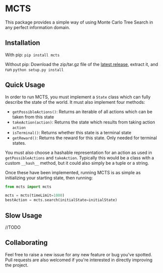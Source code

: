 # MCTS

This package provides a simple way of using Monte Carlo Tree Search in any perfect information domain.  

## Installation 

With pip: `pip install mcts`

Without pip: Download the zip/tar.gz file of the [latest release](https://github.com/hildensia/mcts/releases), extract it, and run `python setup.py install`

## Quick Usage

In order to run MCTS, you must implement a `State` class which can fully describe the state of the world.  It must also implement four methods: 

- `getPossibleActions()`: Returns an iterable of all actions which can be taken from this state
- `takeAction(action)`: Returns the state which results from taking action `action`
- `isTerminal()`: Returns whether this state is a terminal state
- `getReward()`: Returns the reward for this state.  Only needed for terminal states. 

You must also choose a hashable representation for an action as used in `getPossibleActions` and `takeAction`.  Typically this would be a class with a custom `__hash__` method, but it could also simply be a tuple or a string.  

Once these have been implemented, running MCTS is as simple as initializing your starting state, then running:

```python
from mcts import mcts

mcts = mcts(timeLimit=1000)
bestAction = mcts.search(initialState=initialState)
```

## Slow Usage
//TODO

## Collaborating

Feel free to raise a new issue for any new feature or bug you've spotted. Pull requests are also welcomed if you're interested in directly improving the project.
